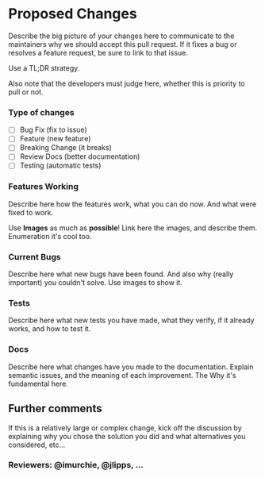 [//]: # (#############################################################)
[//]: # ( WARNING! This is an comment. If you need, use it.           )
[//]: # ( -| READ this below, BEFORE saving the new issue.            )
[//]: # (  V                                                          )

[//]: # ( Title:                                                      )
[//]: # (   - Create unique title                                     )
[//]: # (   - Detail if it's corrections, feature or else.            )
[//]: # (   - Use light description, but to call attention.           )

[//]: # ( QUICK NOTE: 72 characters on each line, is love s2.         )

# Proposed Changes

Describe the big picture of your changes here to communicate to the
maintainers why we should accept this pull request. If it fixes a bug
or resolves a feature request, be sure to link to that issue.

Use a TL;DR strategy.

Also note that the developers must judge here, whether this is
priority to pull or not.

### Type of changes

 - [ ] Bug Fix (fix to issue)
 - [ ] Feature (new feature)
 - [ ] Breaking Change (it breaks)
 - [ ] Review Docs (better documentation)
 - [ ] Testing (automatic tests)

### Features Working
[//]: # ( Required if it's a feature or bug fix, or breaking change.  )

Describe here how the features work, what you can do now. And what were
fixed to work.

Use **Images** as much as **possible**! Link here the images, and
describe them. Enumeration it's cool too.

### Current Bugs
[//]: # ( Required if it's a breaking change.                         )

Describe here what new bugs have been found. And also why (really
important) you couldn't solve. Use images to show it.

### Tests
[//]: # ( Required if it's a testing.                                 )

Describe here what new tests you have made, what they verify, if it
already works, and how to test it.

### Docs
[//]: # ( Required if it's a review docs.                             )

Describe here what changes have you made to the documentation. Explain
semantic issues, and the meaning of each improvement. The Why it's
fundamental here.

## Further comments

If this is a relatively large or complex change, kick off the
discussion by explaining why you chose the solution you did and what
alternatives you considered, etc...

### Reviewers: @imurchie, @jlipps, ...
